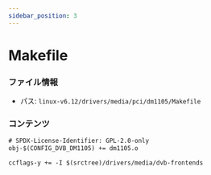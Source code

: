 ```yaml
---
sidebar_position: 3
---
```

# Makefile

### ファイル情報

- パス: `linux-v6.12/drivers/media/pci/dm1105/Makefile`

### コンテンツ

```txt
# SPDX-License-Identifier: GPL-2.0-only
obj-$(CONFIG_DVB_DM1105) += dm1105.o

ccflags-y += -I $(srctree)/drivers/media/dvb-frontends

```
